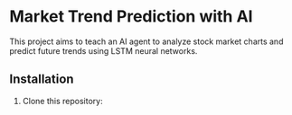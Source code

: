 # Market Trend Prediction with AI

This project aims to teach an AI agent to analyze stock market charts and predict future trends using LSTM neural networks.

## Installation

1. Clone this repository:
